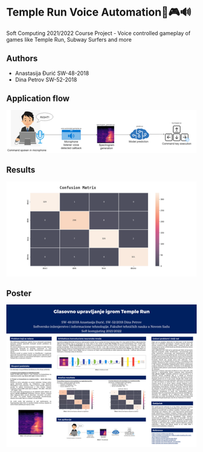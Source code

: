 # Temple Run Voice Automation🎤🎮🔊
Soft Computing 2021/2022 Course Project - Voice controlled gameplay of games like Temple Run, Subway Surfers and more

## Authors
- Anastasija Đurić SW-48-2018 
- Dina Petrov SW-52-2018

## Application flow
![activity-diagram-visual](diagrams/activity-diagram-visual.png)


## Results
![confusion-matrix](results/srb-30epochs-matrix.png)

## Poster
![poster](poster/poster.png)

